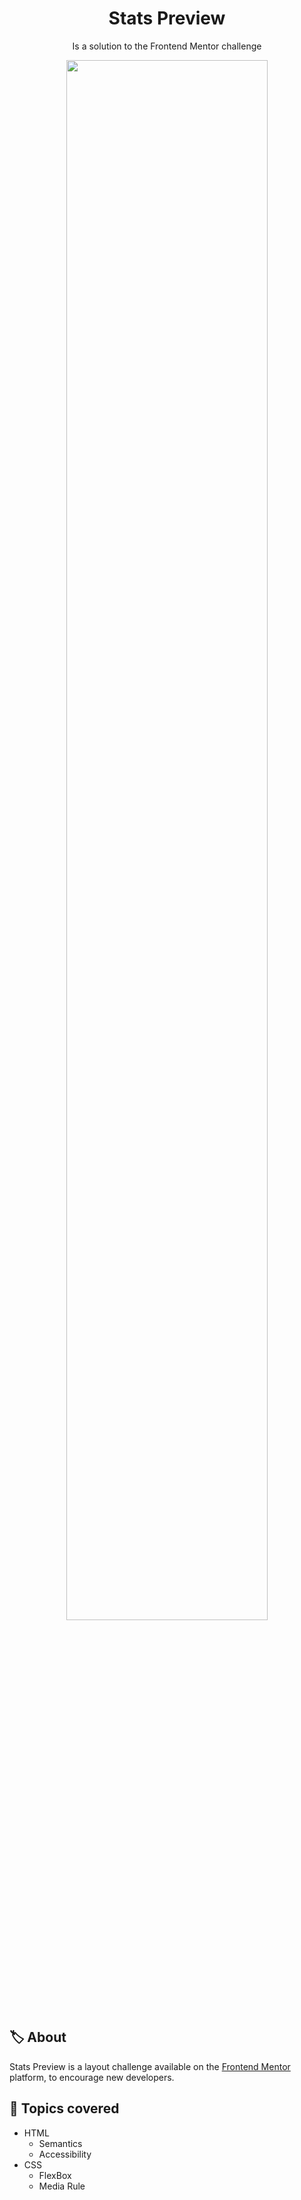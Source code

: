 <h1 align="center">Stats Preview</h1>
<p align="center">Is a solution to the Frontend Mentor challenge</p>

<p align="center">
  <img src="https://user-images.githubusercontent.com/36782514/156090576-baec07df-795e-40d4-bc87-e02e2638a789.png" width="80%">
</p>

## 🏷️ About
Stats Preview is a layout challenge available on the [Frontend Mentor](https://www.frontendmentor.io/challenges) platform, to encourage new developers.

## 📝 Topics covered
- HTML
  - Semantics
  - Accessibility
- CSS
  - FlexBox
  - Media Rule

